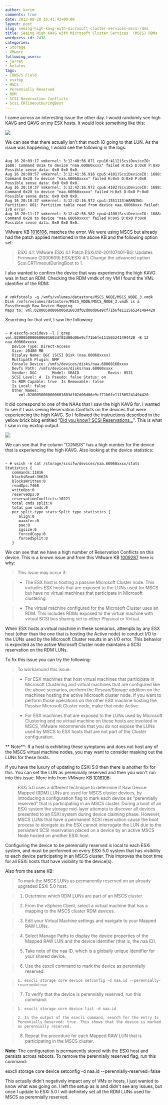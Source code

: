 ```yaml
---
author: karim
comments: true
date: 2012-08-20 16:41:43+00:00
layout: post
slug: seeing-high-kavg-with-microsoft-cluster-services-mscs-rdms
title: Seeing High KAVG with Microsoft Cluster Services  (MSCS) RDMs
wordpress_id: 2438
categories:
- Storage
- VMware
following_users:
- jarret
- kelatov
tags:
- CONS/S Field
- esxtop
- MSCS
- Perennially Reserved
- RDM
- SCSI Reservation Conflicts
- Scsi.CRTimeoutDuringBoot
---
```


I came across an interesting issue the other day. I would randomly see high KAVG and QAVG on my ESX hosts. It would look something like this:

[![](http://virtuallyhyper.com/wp-content/uploads/2012/08/high-kavg-1.png)](http://virtuallyhyper.com/wp-content/uploads/2012/08/high-kavg-1.png)

We can see that there actually isn't that much IO going to that LUN. As the issue was happening, I would see the following in the logs:


```

Aug 16 20:09:17 vmkernel: 3:12:40:56.871 cpu16:4112)ScsiDeviceIO: 1688: Command 0x1a to device "naa.60060xxxx" failed H:0x5 D:0x0 P:0x0 Possible sense data: 0x0 0x0 0x0.
Aug 16 20:09:57 vmkernel: 3:12:41:36.916 cpu5:4101)ScsiDeviceIO: 1688: Command 0x28 to device "naa.60060xxxx" failed H:0x5 D:0x0 P:0x0 Possible sense data: 0x0 0x0 0x0.
Aug 16 20:10:37 vmkernel: 3:12:42:16.972 cpu6:4102)ScsiDeviceIO: 1688: Command 0x28 to device "naa.60060xxxxx" failed H:0x5 D:0x0 P:0x0 Possible sense data: 0x0 0x0 0x0.
Aug 16 20:10:37 vmkernel: 3:12:42:16.972 cpu1:1551133)WARNING: Partition: 801: Partition table read from device naa.60060xxx failed: I/O error
Aug 16 20:11:17 vmkernel: 3:12:42:56.982 cpu4:4100)ScsiDeviceIO: 1688: Command 0x28 to device "naa.60060xxxx" failed H:0x5 D:0x0 P:0x0 Possible sense data: 0x0 0x0 0x0.

```


VMware KB [1016106](http://kb.vmware.com/kb/1016106), matches the error. We were using MSCS but already had the patch applied mentioned in the above KB and the following option set:


> ESXi 4.1: VMware ESXi 4.1 Patch ESXi410-201107401-BG: Updates Firmware (2000609)
ESX/ESXi 4.1: Change the advanced option Scsi.CRTimeoutDuringBoot to 1.


I also wanted to confirm the device that was experiencing the high KAVG was in fact an RDM. Checking the RDM vmdk of my VM I found the VML identifier of the RDM:


```

# vmkfstools -q /vmfs/volumes/datastore/MSCS_NODE/MSCS_NODE_3.vmdk
Disk /vmfs/volumes/datastore/MSCS_NODE/MSCS_NODE_3.vmdk is a Passthrough Raw Device Mapping
Maps to: vml.0200050000600601603df02d00d06e9cf71b6fe111565241494420

```


Searching for that vml, I saw the following:


```

~ # esxcfg-scsidevs -l | grep vml.0200050000600601603df02d00d06e9cf71b6fe111565241494420 -B 12
naa.60060xxxxx
   Device Type: Direct-Access
   Size: 20480 MB
   Display Name: DGC iSCSI Disk (naa.60060xxxx)
   Multipath Plugin: NMP
   Console Device: /vmfs/devices/disks/naa.60060160xxxx
   Devfs Path: /vmfs/devices/disks/naa.60060xxxx
   Vendor: DGC       Model: VRAID             Revis: 0531
   SCSI Level: 4  Is Pseudo: false Status: on
   Is RDM Capable: true  Is Removable: false
   Is Local: false
   Other Names:
      vml.0200050000600601603df02d00d06e9cf71b6fe111565241494420

```


it did correspond to one of the NAAs that I saw the high KAVG for. I wanted to see if I was seeing Reservation Conflicts on the devices that were experiencing the high KAVG. So I followed the instructions described in the yellow brick blog entitled "[Did you know? SCSI Reservations…](http://www.yellow-bricks.com/2010/10/26/did-you-know-scsi-reservations/)". This is what I saw in my esxtop output:

[![](http://virtuallyhyper.com/wp-content/uploads/2012/08/high-kavg-with-rsrv-confl.png)](http://virtuallyhyper.com/wp-content/uploads/2012/08/high-kavg-with-rsrv-confl.png)

We can see that the column "CONS/S" has a high number for the device that is experiencing the high KAVG. Also looking at the device statistics:


```

~ # vsish -e cat /storage/scsifw/devices/naa.60060xxxx/stats
Statistics {
   commands:11816
   blocksRead:36628
   blocksWritten:0
   readOps:7468
   writeOps:0
   reserveOps:0
   reservationConflicts:10221
   total cmds split:0
   total pae cmds:0
   per split-type stats:Split type statistics {
      align:0
      maxxfer:0
      pae:0
      sgsize:0
      forcedCopy:0
      forcedSplit:0
   }

```


We can see that we have a high number of Reservation Conflicts on this device. This is a known issue and from this VMware KB [1009287](http://kb.vmware.com/kb/1009287) here is why:


> This issue may occur if:

> 
> 
	
>   * The ESX host is hosting a passive Microsoft Cluster node. This includes ESX hosts that are exposed to the LUNs used for MSCS but have no virtual machines that participate in Microsoft clustering.
> 
	
>   * The virtual machine configured for the Microsoft Cluster uses an RDM. This includes RDMs exposed to the virtual machine with virtual SCSI bus sharing set to either Physical or Virtual.
> 

When ESX hosts a virtual machine in these scenarios, attempts by any ESX host (other than the one that is hosting the Active node) to conduct I/O to the LUNs used by the Microsoft Cluster results in an I/O error. This behavior is expected as the active Microsoft Cluster node maintains a SCSI reservation on the RDM LUNs.


To fix this issue you can try the following:


> To workaround this issue:

> 
> 
	
>   * For ESX machines that host virtual machines that participate in Microsoft Clustering and virtual machines that are configured like the above scenarios, perform the Rescan/Storage addition on the machines hosting the active Microsoft cluster node. If you want to perform those operations on the other ESX machine hosting the Passive Microsoft Cluster node, make that node Active.
> 
	
>   * For ESX machines that are exposed to the LUNs used by Microsoft Clustering and no virtual machine on these hosts are involved in MSCS, VMware recommends that you do not expose the LUNs used by MSCS to ESX hosts that are not part of the Cluster configuration.
> 

** Note**: If a host is exhibiting these symptoms and does not host any of the MSCS virtual machine nodes, you may want to consider masking out the LUNs for these hosts.


If you have the luxury of updating to ESXi 5.0 then there is another fix for this. You can set the LUN as perennially reserved and then you won't run into this issue. More info from VMware KB [1016106](http://kb.vmware.com/kb/1016106):


> ESXi 5.0 uses a different technique to determine if Raw Device Mapped (RDM) LUNs are used for MSCS cluster devices, by introducing a configuration flag to mark each device as "perennially reserved" that is participating in an MSCS cluster. During a boot of an ESXi system the storage mid-layer attempts to discover all devices presented to an ESXi system during device claiming phase. However, MSCS LUNs that have a permanent SCSI reservation cause the boot process to elongate as the ESX cannot interrogate the LUN due to the persistent SCSI reservation placed on a device by an active MSCS Node hosted on another ESXi host.

Configuring the device to be perennially reserved is local to each ESXi system, and must be performed on every ESXi 5.0 system that has visibility to each device participating in an MSCS cluster. This improves the boot time for all ESXi hosts that have visibility to the device(s).


Also from the same KB:


> To mark the MSCS LUNs as permanently reserved on an already upgraded ESXi 5.0 host.

> 
> 
	
>   1. Determine which RDM LUNs are part of an MSCS cluster.
> 
	
>   2. From the vSphere Client, select a virtual machine that has a mapping to the MSCS cluster RDM devices.
> 
	
>   3. Edit your Virtual Machine settings and navigate to your Mapped RAW LUNs.
> 
	
>   4. Select Manage Paths to display the device properties of the Mapped RAW LUN and the device identifier (that is, the naa ID).
> 
	
>   5. Take note of the naa ID, which is a globally unique identifier for your shared device.
> 
	
>   6. Use the esxcli command to mark the device as perennially reserved:

	
>     1. esxcli storage core device setconfig -d naa.id --perennially-reserved=true
> 


> 
	
>   7. To verify that the device is perennially reserved, run this command:

	
>     1. esxcli storage core device list -d naa.id
> 
	
>     2. In the output of the esxcli command, search for the entry Is Perennially Reserved: true. This shows that the device is marked as perennially reserved.
> 


> 
	
>   8. Repeat the procedure for each Mapped RAW LUN that is participating in the MSCS cluster.
> 

**Note**: The configuration is permanently stored with the ESXi host and persists across reboots. To remove the perennially reserved flag, run this command:

esxcli storage core device setconfig -d naa.id --perennially-reserved=false



This actually didn't negatively impact any of VMs or hosts, I just wanted to know what was going on. I left the setup as is and didn't see any issues, but once I update to ESXi 5.0 I will definitely set all the RDM LUNs used for MSCS as perennially reserved.
